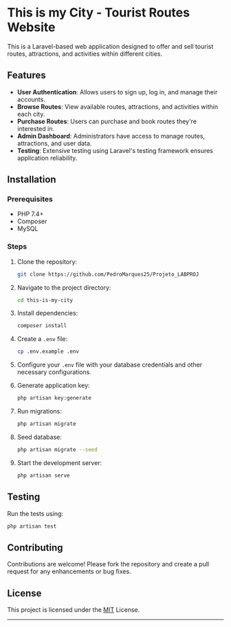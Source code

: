 
# This is my City - Tourist Routes Website

This is a Laravel-based web application designed to offer and sell tourist routes, attractions, and activities within different cities.

## Features

- **User Authentication**: Allows users to sign up, log in, and manage their accounts.
- **Browse Routes**: View available routes, attractions, and activities within each city.
- **Purchase Routes**: Users can purchase and book routes they're interested in.
- **Admin Dashboard**: Administrators have access to manage routes, attractions, and user data.
- **Testing**: Extensive testing using Laravel's testing framework ensures application reliability.

## Installation

### Prerequisites

- PHP 7.4+
- Composer
- MySQL

### Steps

1. Clone the repository:

   ```bash
   git clone https://github.com/PedroMarques25/Projeto_LABPROJ
   ```

2. Navigate to the project directory:

   ```bash
   cd this-is-my-city
   ```

3. Install dependencies:

   ```bash
   composer install
   ```

4. Create a `.env` file:

   ```bash
   cp .env.example .env
   ```

5. Configure your `.env` file with your database credentials and other necessary configurations.

6. Generate application key:

   ```bash
   php artisan key:generate
   ```

7. Run migrations:

   ```bash
   php artisan migrate
   ```

8. Seed database:

   ```bash
   php artisan migrate --seed
   ```

9. Start the development server:

   ```bash
   php artisan serve
   ```

## Testing

Run the tests using:

```bash
php artisan test
```

## Contributing

Contributions are welcome! Please fork the repository and create a pull request for any enhancements or bug fixes.

## License

This project is licensed under the [MIT]() License.

---

